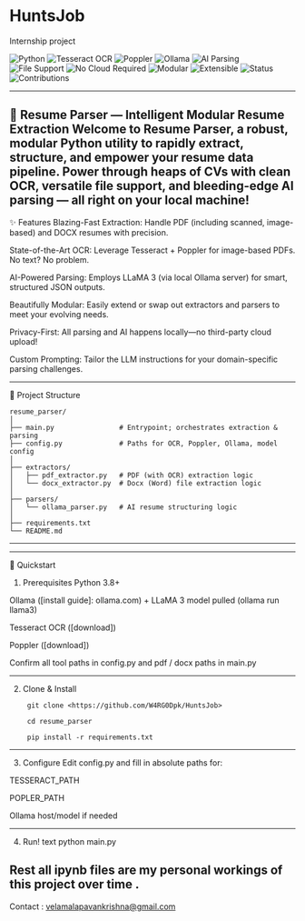 # HuntsJob
Internship project

![Python](https://img.shields.io/badge/Python-3.8+-blue)
![Tesseract OCR](https://img.shields.io/badge/OCR-Tesseract-green)
![Poppler](https://img.shields.io/badge/PDF-Poppler-orange)
![Ollama](https://img.shields.io/badge/LLM-Ollama--LLaMA_3-black)
![AI Parsing](https://img.shields.io/badge/Parsing-LLM_Automated-purple)
![File Support](https://img.shields.io/badge/Supports-PDF%20%26%20DOCX-blueviolet)
![No Cloud Required](https://img.shields.io/badge/Privacy-Local--Only-lightgrey)
![Modular](https://img.shields.io/badge/Design-Modular-informational)
![Extensible](https://img.shields.io/badge/Extensible-Yes-yellow)
![Status](https://img.shields.io/badge/Status-Active-success)
![Contributions](https://img.shields.io/badge/Contributions-Welcome-ff69b4)

--- 
📝 Resume Parser — Intelligent Modular Resume Extraction
Welcome to Resume Parser, a robust, modular Python utility to rapidly extract, structure, and empower your resume data pipeline. Power through heaps of CVs with clean OCR, versatile file support, and bleeding-edge AI parsing — all right on your local machine!
---
✨ Features
Blazing-Fast Extraction: Handle PDF (including scanned, image-based) and DOCX resumes with precision.

State-of-the-Art OCR: Leverage Tesseract + Poppler for image-based PDFs. No text? No problem.

AI-Powered Parsing: Employs LLaMA 3 (via local Ollama server) for smart, structured JSON outputs.

Beautifully Modular: Easily extend or swap out extractors and parsers to meet your evolving needs.

Privacy-First: All parsing and AI happens locally—no third-party cloud upload!

Custom Prompting: Tailor the LLM instructions for your domain-specific parsing challenges.

---
📁 Project Structure

    resume_parser/
    │
    ├── main.py                # Entrypoint; orchestrates extraction & parsing
    ├── config.py              # Paths for OCR, Poppler, Ollama, model config
    │
    ├── extractors/
    │   ├── pdf_extractor.py   # PDF (with OCR) extraction logic
    │   └── docx_extractor.py  # Docx (Word) file extraction logic
    │
    ├── parsers/
    │   └── ollama_parser.py   # AI resume structuring logic
    │
    ├── requirements.txt
    └── README.md

---
---
🚀 Quickstart
1. Prerequisites
Python 3.8+

Ollama ([install guide]: ollama.com) + LLaMA 3 model pulled (ollama run llama3)

Tesseract OCR ([download])

Poppler ([download])

Confirm all tool paths in config.py and pdf / docx paths in main.py

---
2. Clone & Install

        git clone <https://github.com/W4RG0Dpk/HuntsJob>
        
        cd resume_parser
        
        pip install -r requirements.txt

---
3. Configure
Edit config.py and fill in absolute paths for:

TESSERACT_PATH

POPLER_PATH

Ollama host/model if needed

---
4. Run!
text
python main.py

Rest all ipynb files are my personal workings of this project over time .
---
Contact : velamalapavankrishna@gmail.com
